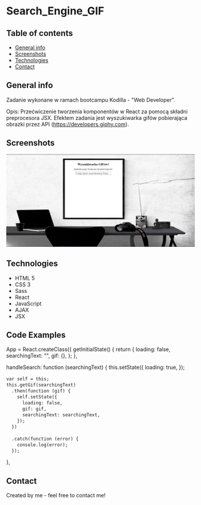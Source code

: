 # Search_Engine_GIF

## Table of contents
* [General info](#general-info)
* [Screenshots](#screenshots)
* [Technologies](#technologies)
* [Contact](#contact)

## General info
Zadanie wykonane w ramach bootcampu Kodilla - "Web Developer".

Opis: Przećwiczenie tworzenia komponentów w React za pomocą składni preprocesora JSX.
Efektem zadania jest wyszukiwarka gifów pobierająca obrazki przez API (https://developers.giphy.com).

## Screenshots
![Example screenshot](./src/images/project_4.jpg)

## Technologies

   * HTML 5
   * CSS 3
   * Sass
   * React
   * JavaScript
   * AJAX
   * JSX

## Code Examples


App = React.createClass({
  getInitialState() {
    return {
      loading: false,
      searchingText: "",
      gif: {},
    };
  },

  handleSearch: function (searchingText) {
    this.setState({
      loading: true,
    });

    var self = this;
    this.getGif(searchingText)
      .then(function (gif) {
        self.setState({
          loading: false,
          gif: gif,
          searchingText: searchingText,
        });
      })

      .catch(function (error) {
        console.log(error);
      });
  },



## Contact
Created by me - feel free to contact me!
